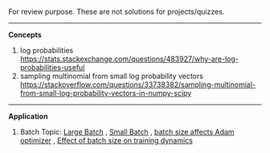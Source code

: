 For review purpose. These are not solutions for projects/quizzes.

---------------------------------------------------------------
**Concepts**<br>

1. log probabilities https://stats.stackexchange.com/questions/483927/why-are-log-probabilities-useful
2. sampling multinomial from small log probability vectors https://stackoverflow.com/questions/33738382/sampling-multinomial-from-small-log-probability-vectors-in-numpy-scipy


---------------------------------------------------------------
**Application**<br>
1. Batch Topic: 
[Large Batch](https://stats.stackexchange.com/questions/164876/what-is-the-trade-off-between-batch-size-and-number-of-iterations-to-train-a-neu) ,
[Small Batch](https://datascience.stackexchange.com/questions/52884/possible-for-batch-size-of-neural-network-to-be-too-small) ,
[batch size affects Adam optimizer](https://stats.stackexchange.com/questions/308424/how-does-batch-size-affect-adam-optimizer) ,
[Effect of batch size on training dynamics](https://medium.com/mini-distill/effect-of-batch-size-on-training-dynamics-21c14f7a716e)
